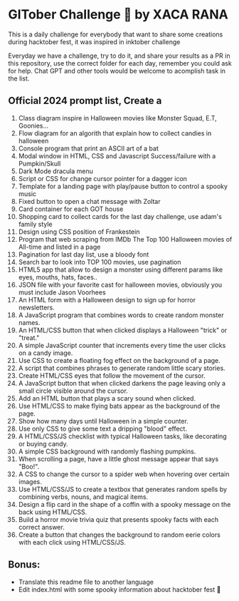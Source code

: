 # GITober Challenge :jack_o_lantern: by XACA RANA

This is a daily challenge for everybody that want to share some creations during hacktober fest, it was inspired in inktober challenge

Everyday we have a challenge, try to do it, and share your results as a PR in this repository, use the correct folder for each day, remember you could ask for help. Chat GPT and other tools would be welcome to acomplish task in the list. 

## Official 2024 prompt list, Create a

1. Class diagram inspire in Halloween movies like Monster Squad, E.T, Goonies...
2. Flow diagram for an algorith that explain how to collect candies in halloween
3. Console program that print an ASCII art of a bat
4. Modal window in HTML, CSS and Javascript Success/failure with a Pumpkin/Skull
5. Dark Mode dracula menu
6. Script or CSS for change cursor pointer for a dagger icon
7. Template for a landing page with play/pause button to control a spooky music
8. Fixed button to open a chat message with Zoltar
9. Card container for each GOT house
10. Shopping card to collect cards for the last day challenge, use adam's family style
11. Design using CSS position of Frankestein
12. Program that web scraping from IMDb The Top 100 Halloween movies of All-time and listed in a page
13. Pagination for last day list, use a bloody font
14. Search bar to look into TOP 100 movies, use pagination
15. HTML5 app that allow to design a monster using different params like eyes, mouths, hats, faces..
16. JSON file with your favorite cast for halloween movies, obviously you must include Jason Voorhees
17. An HTML form with a Halloween design to sign up for horror newsletters.
18. A JavaScript program that combines words to create random monster names.
19. An HTML/CSS button that when clicked displays a Halloween "trick" or "treat."
20. A simple JavaScript counter that increments every time the user clicks on a candy image.
21. Use CSS to create a floating fog effect on the background of a page.
22. A script that combines phrases to generate random little scary stories.
23. Create HTML/CSS eyes that follow the movement of the cursor.
24. A JavaScript button that when clicked darkens the page leaving only a small circle visible around the cursor.
25. Add an HTML button that plays a scary sound when clicked.
26. Use HTML/CSS to make flying bats appear as the background of the page.
27. Show how many days until Halloween in a simple counter.
28. Use only CSS to give some text a dripping "blood" effect.
29. A HTML/CSS/JS checklist with typical Halloween tasks, like decorating or buying candy.
30. A simple CSS background with randomly flashing pumpkins.
31. When scrolling a page, have a little ghost message appear that says "Boo!".
32. A CSS to change the cursor to a spider web when hovering over certain images.
33. Use HTML/CSS/JS to create a textbox that generates random spells by combining verbs, nouns, and magical items.
34. Design a flip card in the shape of a coffin with a spooky message on the back using HTML/CSS.
35. Build a horror movie trivia quiz that presents spooky facts with each correct answer.
36. Create a button that changes the background to random eerie colors with each click using HTML/CSS/JS.

## Bonus: 

- Translate this readme file to another language
- Edit index.html with some spooky information about hacktober fest 👻
